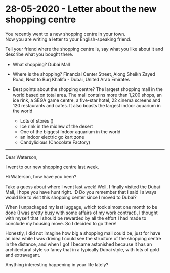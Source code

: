 
# 28-05-2020 - Letter about the new shopping centre

You recently went to a new shopping centre in your town.  
Now you are writing a letter to your English-speaking friend.

Tell your friend where the shopping centre is, say what you like about it and describe what you bought there.

- What shopping?
Dubai Mall 

- Where is the shopping? 
Financial Center Street, Along Sheikh Zayed Road, Next to Burj Khalifa - Dubai, United Arab Emirates

- Best points about the shopping centre?
The largest shopping mall in the world based on total area. The mall contains more than 1,200 shops, an ice rink, a SEGA game centre, a five-star hotel, 22 cinema screens and 120 restaurants and cafes.  It also boasts the largest indoor aquarium in the world
	- Lots of stores ()
	- Ice rink in the midlew of the desert
	- One of the biggest Indoor aquarium in the world
	- an indoor electric go kart zone
	- Candylicious  (Chocolate Factory)
--- 

Dear Waterson,

I went to our new shopping centre last week. 

Hi Waterson, how have you been?

Take a guess about where I went last week! Well, I finally visited the Dubai Mall, I hope you have hunt right. :D
Do you remember that I said I always would like to visit this shopping center since I moved to Dubai? 

When I unpackaged my last luggage, which took almost one month to be done (I was pretty busy with some affairs of my work contract), I thought with myself that I should be rewarded by all the effort I had made to conclude my housing move. So I decided to go there! 

Honestly, I did not imagine how big a shopping mall could be, just for have an idea while I was driving I could see the structure of the shopping centre in the distance, and when I got I became astonished because it has an architectural style so fancy that in a typically Dubai style, with lots of gold and extravagant.






Anything interesting happening in your life lately?


